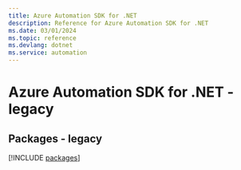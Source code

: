 ```yaml
---
title: Azure Automation SDK for .NET
description: Reference for Azure Automation SDK for .NET
ms.date: 03/01/2024
ms.topic: reference
ms.devlang: dotnet
ms.service: automation
---
```

# Azure Automation SDK for .NET - legacy
## Packages - legacy
[!INCLUDE [packages](automation-index.md)]